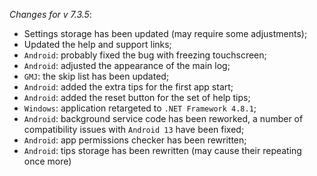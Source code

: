 _Changes for v 7.3.5_:
- Settings storage has been updated (may require some adjustments);
- Updated the help and support links;
- `Android`: probably fixed the bug with freezing touchscreen;
- `Android`: adjusted the appearance of the main log;
- `GMJ`: the skip list has been updated;
- `Android`: added the extra tips for the first app start;
- `Android`: added the reset button for the set of help tips;
- `Windows`: application retargeted to `.NET Framework 4.8.1`;
- `Android`: background service code has been reworked, a number of compatibility issues with `Android 13` have been fixed;
- `Android`: app permissions checker has been rewritten;
- `Android`: tips storage has been rewritten (may cause their repeating once more)
